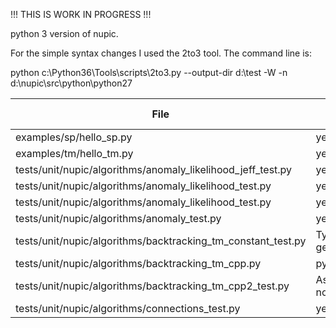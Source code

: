 !!! THIS IS WORK IN PROGRESS !!!

python 3 version of nupic.

For the simple syntax changes I used the 2to3 tool. The command line is:

python c:\Python36\Tools\scripts\2to3.py --output-dir d:\test -W -n d:\nupic\src\python\python27



| File | python3 | github issue |
|------|---------|--------------|
| examples/sp/hello_sp.py | yes ||
| examples/tm/hello_tm.py | yes ||
| tests/unit/nupic/algorithms/anomaly_likelihood_jeff_test.py| yes ||
| tests/unit/nupic/algorithms/anomaly_likelihood_test.py| yes ||
| tests/unit/nupic/algorithms/anomaly_likelihood_test.py| yes ||
| tests/unit/nupic/algorithms/anomaly_test.py| yes ||
| tests/unit/nupic/algorithms/backtracking_tm_constant_test.py| TypeError: getSegmentActivityLevel() | #1 |
| tests/unit/nupic/algorithms/backtracking_tm_cpp.py| python crashes ||
| tests/unit/nupic/algorithms/backtracking_tm_cpp2_test.py| AssertionError: False is not true ||
| tests/unit/nupic/algorithms/connections_test.py | yes ||
